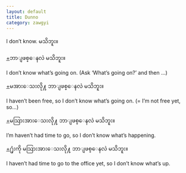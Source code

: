 ```yaml
---
layout: default
title: Dunno
category: zawgyi
---
```


<p>I don’t know. <span class='zawgyi'>မသိဘူး။</span></p>

<p class='hide-trigger'><a href="#">+</a><span class='zawgyi'>ဘာျဖစ္ေနလဲ မသိဘူး။</span></p>
<p class='hide-this'>I don’t know what’s going on. (Ask ‘What’s going on?’ and then ...)</p>

<p class='hide-trigger'><a href="#">+</a><span class='zawgyi'>မအားေသးလို႔ ဘာျဖစ္ေနလဲ မသိဘူး။</span></p>
<p class='hide-this'>I haven’t been free, so I don’t know what’s going on. (= I’m not free yet, so...)</p>

<p class='hide-trigger'><a href="#">+</a><span class='zawgyi'>မသြားအားေသးလို႔ ဘာျဖစ္ေနလဲ မသိဘူး။</span></p>
<p class='hide-this'>I’m haven’t had time to go, so I don’t know what’s happening.</p>

<p class='hide-trigger'><a href="#">+</a><span class='zawgyi'>႐ုံးကို မသြားအားေသးလို႔ ဘာျဖစ္ေနလဲ မသိဘူး။</span></p>
<p class='hide-this'>I haven’t had time to go to the office yet, so I don’t know what’s up.</p>
